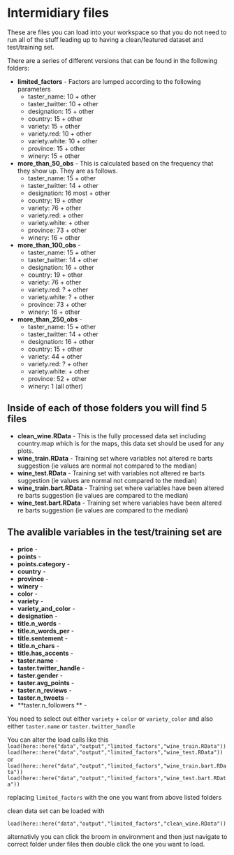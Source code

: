 # Intermidiary files
These are files you can load into your workspace so that you do not need to run all of the stuff leading up to having a clean/featured dataset and test/training set.

There are a series of different versions that can be found in the following folders: 

- **limited_factors** - Factors are lumped according to the following parameters
  - taster_name: 10 + other
  - taster_twitter: 10 + other
  - designation: 15 + other
  - country: 15 + other
  - variety: 15 + other
  - variety.red: 10 + other
  - variety.white: 10 + other
  - province: 15 + other
  - winery: 15 + other
- **more_than_50_obs** - This is calculated based on the frequency that they show up. They are as follows. 
  - taster_name: 15 + other
  - taster_twitter: 14 + other
  - designation: 16 most + other
  - country: 19 + other
  - variety: 76 + other
  - variety.red: + other
  - variety.white: + other
  - province: 73 + other
  - winery: 16 + other
- **more_than_100_obs** -
  - taster_name: 15 + other
  - taster_twitter: 14 + other
  - designation: 16 + other
  - country: 19 + other
  - variety: 76 + other
  - variety.red: ? + other
  - variety.white: ? + other
  - province: 73 + other
  - winery: 16 + other
- **more_than_250_obs** -
  - taster_name: 15 + other
  - taster_twitter: 14 + other
  - designation: 16 + other
  - country: 15 + other
  - variety: 44 + other
  - variety.red: ? + other
  - variety.white: + other
  - province: 52 + other
  - winery: 1 (all other)

## Inside of each of those folders you will find 5 files

- **clean_wine.RData** - This is the fully processed data set including country.map which is for the maps, this data set should be used for any plots.
- **wine_train.RData** - Training set where variables not altered re barts suggestion (ie values are normal not compared to the median)
- **wine_test.RData** - Training set with variables not altered re barts suggestion (ie values are normal not compared to the median)
- **wine_train.bart.RData** - Training set where variables have been altered re barts suggestion (ie values are compared to the median)
- **wine_test.bart.RData** - Training set where variables have been altered re barts suggestion (ie values are compared to the median)

## The avalible variables in the test/training set are
- **price** -
- **points** - 
- **points.category** - 
- **country** -
- **province** - 
- **winery** - 
- **color** -
- **variety** -
- **variety_and_color** - 
- **designation** - 
- **title.n_words** - 
- **title.n_words_per** -
- **title.sentement** -
- **title.n_chars** -
- **title.has_accents** -
- **taster.name** -
- **taster.twitter_handle** - 
- **taster.gender** - 
- **taster.avg_points** -
- **taster.n_reviews** -
- **taster.n_tweets** -
- **taster.n_followers ** -

You need to select out either `variety` + `color` or `variety_color` and also either `taster.name` or `taster.twitter_handle`

You can alter the load calls like this 
`load(here::here("data","output","limited_factors","wine_train.RData"))`
`load(here::here("data","output","limited_factors","wine_test.RData"))`
or 
`load(here::here("data","output","limited_factors","wine_train.bart.RData"))`
`load(here::here("data","output","limited_factors","wine_test.bart.RData"))`

replacing `limited_factors` with the one you want from above listed folders

clean data set can be loaded with 

`load(here::here("data","output","limited_factors","clean_wine.RData"))` 

alternativly you can click the broom in environment and then just navigate to correct folder under files then double click the one you want to load. 

 